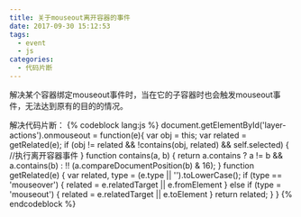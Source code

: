 ```yaml
---
title: 关于mouseout离开容器的事件
date: 2017-09-30 15:12:53
tags: 
  - event
  - js
categories: 
  - 代码片断
---
```


解决某个容器绑定mouseout事件时，当在它的子容器时也会触发mouseout事件，无法达到原有的目的的情况。
<!-- more --> 
解决代码片断：
{% codeblock lang:js %}
document.getElementById('layer-actions').onmouseout = function(e){
    var obj = this;
    var related = getRelated(e);
    if (obj != related && !contains(obj, related) && self.selected) {
        //执行离开容器事件
    }
    function contains(a, b) {
        return a.contains ? a != b && a.contains(b) : !! (a.compareDocumentPosition(b) & 16);
    }
    function getRelated(e) {
        var related, type = (e.type || '').toLowerCase();
        if (type == 'mouseover') {
            related = e.relatedTarget || e.fromElement
        } else if (type = 'mouseout') {
            related = e.relatedTarget || e.toElement
        }
        return related;
    }
}
{% endcodeblock %}